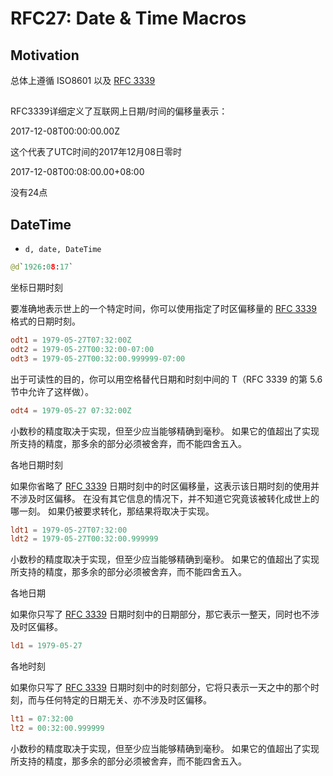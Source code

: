 RFC27: Date & Time Macros
=========================

## Motivation


总体上遵循 ISO8601 以及 [RFC 3339](https://www.rfc-editor.org/rfc/rfc3339.txt)


##






RFC3339详细定义了互联网上日期/时间的偏移量表示：

2017-12-08T00:00:00.00Z

这个代表了UTC时间的2017年12月08日零时

2017-12-08T00:08:00.00+08:00


没有24点

## DateTime
- `d, date, DateTime`

```py
@d`1926:08:17`
```

坐标日期时刻


要准确地表示世上的一个特定时间，你可以使用指定了时区偏移量的 [RFC 3339](https://www.rfc-editor.org/rfc/rfc3339.txt) 格式的日期时刻。

```toml
odt1 = 1979-05-27T07:32:00Z
odt2 = 1979-05-27T00:32:00-07:00
odt3 = 1979-05-27T00:32:00.999999-07:00
```

出于可读性的目的，你可以用空格替代日期和时刻中间的 T（RFC 3339 的第 5.6 节中允许了这样做）。

```toml
odt4 = 1979-05-27 07:32:00Z
```

小数秒的精度取决于实现，但至少应当能够精确到毫秒。
如果它的值超出了实现所支持的精度，那多余的部分必须被舍弃，而不能四舍五入。

各地日期时刻

如果你省略了 [RFC 3339](http://tools.ietf.org/html/rfc3339) 日期时刻中的时区偏移量，这表示该日期时刻的使用并不涉及时区偏移。
在没有其它信息的情况下，并不知道它究竟该被转化成世上的哪一刻。
如果仍被要求转化，那结果将取决于实现。

```toml
ldt1 = 1979-05-27T07:32:00
ldt2 = 1979-05-27T00:32:00.999999
```

小数秒的精度取决于实现，但至少应当能够精确到毫秒。
如果它的值超出了实现所支持的精度，那多余的部分必须被舍弃，而不能四舍五入。

各地日期

如果你只写了 [RFC 3339](http://tools.ietf.org/html/rfc3339) 日期时刻中的日期部分，那它表示一整天，同时也不涉及时区偏移。

```toml
ld1 = 1979-05-27
```

各地时刻

如果你只写了 [RFC 3339](http://tools.ietf.org/html/rfc3339) 日期时刻中的时刻部分，它将只表示一天之中的那个时刻，而与任何特定的日期无关、亦不涉及时区偏移。

```toml
lt1 = 07:32:00
lt2 = 00:32:00.999999
```

小数秒的精度取决于实现，但至少应当能够精确到毫秒。
如果它的值超出了实现所支持的精度，那多余的部分必须被舍弃，而不能四舍五入。
